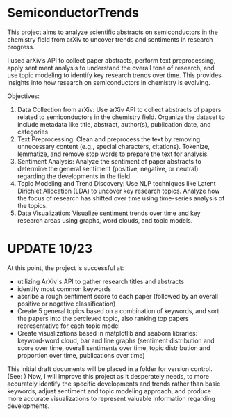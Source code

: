 # SemiconductorTrends
This project aims to analyze scientific abstracts on semiconductors in the chemistry field from arXiv to uncover trends and sentiments in research progress. 

I used arXiv’s API to
collect paper abstracts, perform text preprocessing, apply sentiment analysis to understand
the overall tone of research, and use topic modeling to identify key research trends over time.
This provides insights into how research on semiconductors in chemistry is evolving.

Objectives:
1. Data Collection from arXiv:
Use arXiv API to collect abstracts of papers related to semiconductors in the
chemistry field.
Organize the dataset to include metadata like title, abstract, author(s), publication
date, and categories.
2. Text Preprocessing:
Clean and preprocess the text by removing unnecessary content (e.g., special
characters, citations).
Tokenize, lemmatize, and remove stop words to prepare the text for analysis.
3. Sentiment Analysis:
Analyze the sentiment of paper abstracts to determine the general sentiment
(positive, negative, or neutral) regarding the developments in the field.
4. Topic Modeling and Trend Discovery:
Use NLP techniques like Latent Dirichlet Allocation (LDA) to uncover key
research topics.
Analyze how the focus of research has shifted over time using time-series
analysis of the topics.
5. Data Visualization:
Visualize sentiment trends over time and key research areas using graphs, word
clouds, and topic models.


# UPDATE 10/23
At this point, the project is successful at:
- utilizing ArXiv's API to gather research titles and abstracts
- identify most common keywords
- ascribe a rough sentiment score to each paper (followed by an overall positive or negative classification)
- Create 5 general topics based on a combination of keywords, and sort the papers into the percieved topic, also ranking top papers representative for each topic model
- Create visualizations based in matplotlib and seaborn libraries: keyword-word cloud, bar and line graphs (sentiment distribution and score over time, overall sentiments over time, topic distribution and proportion over time, publications over time)

This initial draft documents will be placed in a folder for version control. (See: )
Now, I will improve this project as it desperately needs, to more accurately identify the specific developments and trends rather than basic keywords, adjust sentiment and topic modeling approach, and produce more accurate visualizations to represent valuable information regarding developments.

